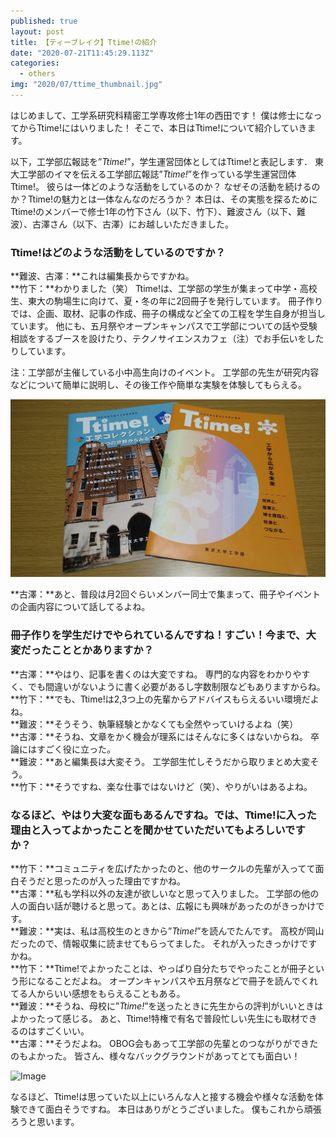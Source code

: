 ```yaml
---
published: true
layout: post
title: 【ティーブレイク】Ttime!の紹介
date: "2020-07-21T11:45:29.113Z"
categories:
  - others
img: "2020/07/ttime_thumbnail.jpg"
---
```


はじめまして、工学系研究科精密工学専攻修士1年の西田です！
僕は修士になってからTtime!にはいりました！
そこで、本日はTtime!について紹介していきます。

以下，工学部広報誌を”*Ttime!*”，学生運営団体としてはTtime!と表記します．
東大工学部のイマを伝える工学部広報誌”*Ttime!*”を作っている学生運営団体Ttime!。
彼らは一体どのような活動をしているのか？
なぜその活動を続けるのか？Ttime!の魅力とは一体なんなのだろうか？
本日は、その実態を探るためにTtime!のメンバーで修士1年の竹下さん（以下、竹下）、難波さん（以下、難波）、古澤さん（以下、古澤）にお越しいただきました。

### Ttime!はどのような活動をしているのですか？
**難波、古澤：**これは編集長からですかね。<br>
**竹下：**わかりました（笑）
Ttime!は、工学部の学生が集まって中学・高校生、東大の駒場生に向けて、夏・冬の年に2回冊子を発行しています。
冊子作りでは、企画、取材、記事の作成、冊子の構成など全ての工程を学生自身が担当しています。
他にも、五月祭やオープンキャンパスで工学部についての話や受験相談をするブースを設けたり、テクノサイエンスカフェ（注）でお手伝いをしたりしています。<br>

注：工学部が主催している小中高生向けのイベント。
工学部の先生が研究内容などについて簡単に説明し、その後工作や簡単な実験を体験してもらえる。

![Image](/assets/images/2020/07/ttime_image2.jpg)

**古澤：**あと、普段は月2回ぐらいメンバー同士で集まって、冊子やイベントの企画内容について話してるよね。

###  冊子作りを学生だけでやられているんですね！すごい！今まで、大変だったこととかありますか？
**古澤：**やはり、記事を書くのは大変ですね。
専門的な内容をわかりやすく、でも間違いがないように書く必要があるし字数制限などもありますからね。<br>
**竹下：**でも、Ttime!は2,3つ上の先輩からアドバイスもらえるいい環境だよね。<br>
**難波：**そうそう、執筆経験とかなくても全然やっていけるよね（笑）<br>
**古澤：**そうね、文章をかく機会が理系にはそんなに多くはないからね。
卒論にはすごく役に立った。<br>
**難波：**あと編集長は大変そう。
工学部生忙しそうだから取りまとめ大変そう。<br>
**竹下：**そうですね、楽な仕事ではないけど（笑）、やりがいはあるよね。<br>

### なるほど、やはり大変な面もあるんですね。では、Ttime!に入った理由と入ってよかったことを聞かせていただいてもよろしいですか？
**竹下：**コミュニティを広げたかったのと、他のサークルの先輩が入ってて面白そうだと思ったのが入った理由ですかね。<br>
**古澤：**私も学科以外の友達が欲しいなと思って入りました。
工学部の他の人の面白い話が聴けると思って。あとは、広報にも興味があったのがきっかけです。<br>
**難波：**実は、私は高校生のときから”*Ttime!*”を読んでたんです。
高校が岡山だったので、情報収集に読ませてもらってました。
それが入ったきっかけですかね。<br>
**竹下：**Ttime!でよかったことは、やっぱり自分たちでやったことが冊子という形になることだよね。
オープンキャンパスや五月祭などで冊子を読んでくれてる人からいい感想をもらえることもある。<br>
**難波：**そうね、母校に”*Ttime!*”を送ったときに先生からの評判がいいときはよかったって感じる。
あと、Ttime!特権で有名で普段忙しい先生にも取材できるのはすごくいい。<br>
**古澤：**そうだよね。
OBOG会もあって工学部の先輩とのつながりができたのもよかった。
皆さん、様々なバックグラウンドがあってとても面白い！

![Image](/assets/images/2020/07/ttime_image1.png)

なるほど、Ttime!は思っていた以上にいろんな人と接する機会や様々な活動を体験できて面白そうですね。
本日はありがとうございました。
僕もこれから頑張ろうと思います。
